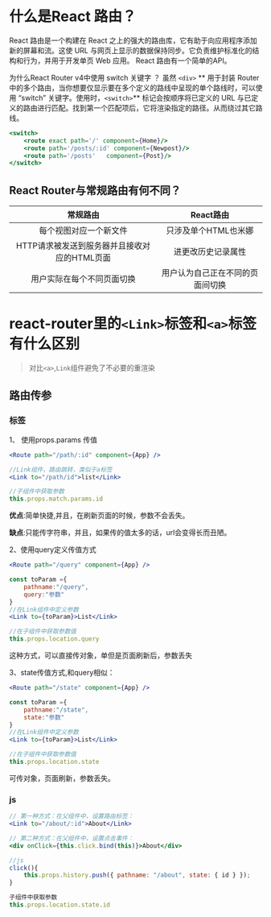 # 什么是React 路由？

React 路由是一个构建在 React 之上的强大的路由库，它有助于向应用程序添加新的屏幕和流。这使 URL 与网页上显示的数据保持同步。它负责维护标准化的结构和行为，并用于开发单页 Web 应用。 React 路由有一个简单的API。

为什么React Router v4中使用 switch 关键字 ？
虽然 `<div>` ** 用于封装 Router 中的多个路由，当你想要仅显示要在多个定义的路线中呈现的单个路线时，可以使用 “switch” 关键字。使用时，`<switch>`** 标记会按顺序将已定义的 URL 与已定义的路由进行匹配。找到第一个匹配项后，它将渲染指定的路径。从而绕过其它路线。

```jsx
<switch>
    <route exact path='/' component={Home}/>
    <route path='/posts/:id' component={Newpost}/>
    <route path='/posts'   component={Post}/>
</switch>
```

## React Router与常规路由有何不同？

|                   常规路由                   |            React路由             |
| :------------------------------------------: | :------------------------------: |
|            每个视图对应一个新文件            |       只涉及单个HTML也米娜       |
| HTTP请求被发送到服务器并且接收对应的HTML页面 |        进更改历史记录属性        |
|          用户实际在每个不同页面切换          | 用户认为自己正在不同的页面间切换 |

# react-router里的`<Link>`标签和`<a>`标签有什么区别

> 对比`<a>`,`Link`组件避免了不必要的重渲染

## 路由传参

### 标签

1、 使用props.params 传值

```jsx
<Route path="/path/:id" component={App} />

//Link组件，路由跳转，类似于a标签
<Link to="/path/id">list</Link>

//子组件中获取参数
this.props.match.params.id
```

**优点**:简单快捷,并且，在刷新页面的时候，参数不会丢失。

**缺点**:只能传字符串，并且，如果传的值太多的话，url会变得长而丑陋。



2、使用query定义传值方式

```jsx
<Route path="/query" component={App} />

const toParam ={
    pathname:"/query",
    query:"参数"
}
//在Link组件中定义参数
<Link to={toParam}>List</Link>

//在子组件中获取参数值
this.props.location.query
```

这种方式，可以直接传对象，单但是页面刷新后，参数丢失



3、state传值方式,和query相似：

```jsx
<Route path="/state" component={App} />

const toParam ={
    pathname:"/state",
    state:"参数"
}
//在Link组件中定义参数
<Link to={toParam}>List</Link>

//在子组件中获取参数值
this.props.location.state
```

可传对象，页面刷新，参数丢失。

### js

```jsx
// 第一种方式：在父组件中，设置路由标签：
<Link to="/about/:id">About</Link>

// 第二种方式：在父组件中，设置点击事件：
<div onClick={this.click.bind(this)}>About</div>

//js
click(){
    this.props.history.push({ pathname: "/about", state: { id } });
}

子组件中获取参数
this.props.location.state.id

```

